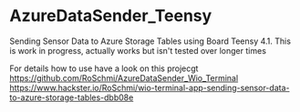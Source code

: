 # AzureDataSender_Teensy

Sending Sensor Data to Azure Storage Tables using Board Teensy 4.1.
This is work in progress, actually works but isn't tested over longer times

For details how to use have a look on this projecgt
https://github.com/RoSchmi/AzureDataSender_Wio_Terminal
https://www.hackster.io/RoSchmi/wio-terminal-app-sending-sensor-data-to-azure-storage-tables-dbb08e
